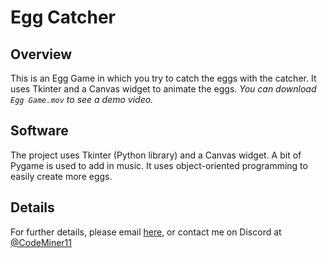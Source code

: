 # Egg Catcher
## Overview
This is an Egg Game in which you try to catch the eggs with the catcher. It uses Tkinter and a Canvas widget to animate the eggs.
*You can download `Egg Game.mov` to see a demo video.*

## Software
The project uses Tkinter (Python library) and a Canvas widget. A bit of Pygame is used to add in music. It uses object-oriented programming to easily create more eggs.

## Details
For further details, please email [here](mailto:hello@kidslearninglab.com), or contact me on Discord at [@CodeMiner11](https://discord.com)
